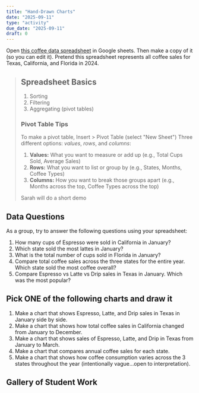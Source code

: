```yaml
---
title: "Hand-Drawn Charts"
date: "2025-09-11"
type: "activity"
due_date: "2025-09-11"
draft: 0
---
```


Open <a href="https://docs.google.com/spreadsheets/d/1-kR9VPs0In0o8Z-Dc_xt55Qp2QjSyE5N7SiL2ykROhk/edit?usp=sharing" target="_blank">this coffee data spreadsheet</a> in Google sheets. Then make a copy of it (so you can edit it). Pretend this spreadsheet represents all coffee sales for Texas, California, and Florida in 2024.

> ## Spreadsheet Basics
> 1. Sorting
> 2. Filtering
> 3. Aggregating (pivot tables)
> 
> ### Pivot Table Tips
> To make a pivot table, Insert > Pivot Table (select "New Sheet")
> Three different options: *values*, *rows*, and *columns*:
> 1. **Values:** What you want to measure or add up (e.g., Total Cups Sold, Average Sales)
> 2. **Rows:** What you want to list or group by (e.g., States, Months, Coffee Types)
> 3. **Columns:** How you want to break those groups apart (e.g., Months across the top, Coffee Types across the top)
>
> Sarah will do a short demo
>

## Data Questions
As a group, try to answer the following questions using your spreadsheet:

1. How many cups of Espresso were sold in California in January?
1. Which state sold the most lattes in January?
1. What is the total number of cups sold in Florida in January?
1. Compare total coffee sales across the three states for the entire year. Which state sold the most coffee overall?
1. Compare Espresso vs Latte vs Drip sales in Texas in January. Which was the most popular?

## Pick ONE of the following charts and draw it
1. Make a chart that shows Espresso, Latte, and Drip sales in Texas in January side by side.
1. Make a chart that shows how total coffee sales in California changed from January to December.
1. Make a chart that shows sales of Espresso, Latte, and Drip in Texas from January to March.
1. Make a chart that compares annual coffee sales for each state. 
1. Make a chart that shows how coffee consumption varies across the 3 states throughout the year (intentionally vague...open to interpretation).


## Gallery of Student Work

<ImageGrid />
